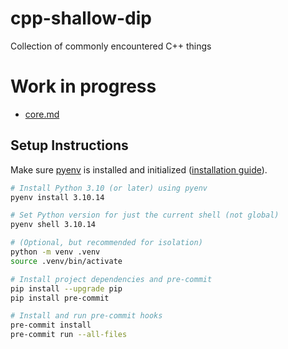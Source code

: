 # cpp-shallow-dip<a name="cpp-shallow-dip"></a>

Collection of commonly encountered C++ things

# Work in progress<a name="work-in-progress"></a>

- [core.md](docs/core.md)

## Setup Instructions

Make sure [pyenv](https://github.com/pyenv/pyenv) is installed and initialized
([installation guide](https://github.com/pyenv/pyenv#installation)).

```sh
# Install Python 3.10 (or later) using pyenv
pyenv install 3.10.14

# Set Python version for just the current shell (not global)
pyenv shell 3.10.14

# (Optional, but recommended for isolation)
python -m venv .venv
source .venv/bin/activate

# Install project dependencies and pre-commit
pip install --upgrade pip
pip install pre-commit

# Install and run pre-commit hooks
pre-commit install
pre-commit run --all-files
```
